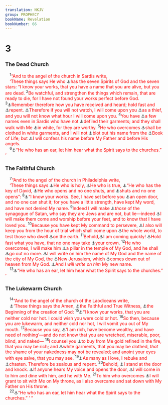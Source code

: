 ```yaml
---
translation: NKJV
group: PROPHECY
bookName: Revelation 
bookNumber: 66
---
```


<div class="title"><h1>3</h1><h3>The Dead Church</h3></div>
<span class="verse kh_3_1"> <sup>1</sup><font color="red">“And to the angel of the church in Sardis write,</font><br/> <font color="red">‘These things says He who </font><a data-toggle="tooltip" data-placement="bottom" title="Rev. 1:4, 16">⚓</a><font color="red">has the seven Spirits of God and the seven stars: “I know your works, that you have a name that you are alive, but you are dead.</font></span>
<span class="verse kh_3_2"><sup>2</sup><font color="red">Be watchful, and strengthen the things which remain, that are ready to die, for I have not found your works perfect before God.</font></span>
<span class="verse kh_3_3"><sup>3</sup><a data-toggle="tooltip" data-placement="bottom" title="1 Tim. 6:20">⚓</a><font color="red">Remember therefore how you have received and heard; hold fast and </font><a data-toggle="tooltip" data-placement="bottom" title="Rev. 3:19">⚓</a><font color="red">repent. </font><a data-toggle="tooltip" data-placement="bottom" title="Matt. 24:42, 43; Luke 12:39">⚓</a><font color="red">Therefore if you will not watch, I will come upon you </font><a data-toggle="tooltip" data-placement="bottom" title="1 Thess. 5:2; (2 Pet. 3:10; Rev. 16:15)">⚓</a><font color="red">as a thief, and you will not know what hour I will come upon you.</font></span>
<span class="verse kh_3_4"><sup>4</sup><font color="red">You have </font><a data-toggle="tooltip" data-placement="bottom" title="Acts 1:15">⚓</a><font color="red">a few names even in Sardis who have not </font><a data-toggle="tooltip" data-placement="bottom" title="(Jude 23)">⚓</a><font color="red">defiled their garments; and they shall walk with Me </font><a data-toggle="tooltip" data-placement="bottom" title="Rev. 4:4; 6:11">⚓</a><font color="red">in white, for they are worthy.</font></span>
<span class="verse kh_3_5"><sup>5</sup><font color="red">He who overcomes </font><a data-toggle="tooltip" data-placement="bottom" title="(Rev. 19:8)">⚓</a><font color="red">shall be clothed in white garments, and I will not </font><a data-toggle="tooltip" data-placement="bottom" title="Ex. 32:32; Ps. 69:28; Luke 10:20; (Rev. 13:8; 17:8; 20:12, 15; 21:27)">⚓</a><font color="red">blot out his name from the </font><a data-toggle="tooltip" data-placement="bottom" title="Phil. 4:3">⚓</a><font color="red">Book of Life; but </font><a data-toggle="tooltip" data-placement="bottom" title="Matt. 10:32; Luke 12:8">⚓</a><font color="red">I will confess his name before My Father and before His angels.</font><br/></span>
<span class="verse kh_3_6"> <sup>6</sup><a data-toggle="tooltip" data-placement="bottom" title="Rev. 2:7">⚓</a><font color="red">“He who has an ear, let him hear what the Spirit says to the churches.” ’</font><br/></span>
<div class="title"><h3>The Faithful Church</h3></div>
<span class="verse kh_3_7"> <sup>7</sup><font color="red">“And to the angel of the church in Philadelphia write,</font><br/> <font color="red">‘These things says </font><a data-toggle="tooltip" data-placement="bottom" title="Acts 3:14">⚓</a><font color="red">He who is holy, </font><a data-toggle="tooltip" data-placement="bottom" title="John 14:6; 1 John 5:20; Rev. 3:14; 19:11">⚓</a><font color="red">He who is true, </font><a data-toggle="tooltip" data-placement="bottom" title="Is. 9:7; 22:22; Jer. 23:5">⚓</a><font color="red">“He who has the key of David, </font><a data-toggle="tooltip" data-placement="bottom" title="(Matt. 16:19; Rev. 1:18)">⚓</a><font color="red">He who opens and no one shuts, and </font><a data-toggle="tooltip" data-placement="bottom" title="Job 12:14">⚓</a><font color="red">shuts and no one opens”:</font></span>
<span class="verse kh_3_8"><sup>8</sup><a data-toggle="tooltip" data-placement="bottom" title="Rev. 3:1">⚓</a><font color="red">“I know your works. See, I have set before you </font><a data-toggle="tooltip" data-placement="bottom" title="1 Cor. 16:9">⚓</a><font color="red">an open door, and no one can shut it; for you have a little strength, have kept My word, and have not denied My name.</font></span>
<span class="verse kh_3_9"><sup>9</sup><font color="red">Indeed I will make </font><a data-toggle="tooltip" data-placement="bottom" title="Rev. 2:9">⚓</a><font color="red"><i>those</i> of the synagogue of Satan, who say they are Jews and are not, but lie—indeed </font><a data-toggle="tooltip" data-placement="bottom" title="Is. 45:14; 49:23; 60:14">⚓</a><font color="red">I will make them come and worship before your feet, and to know that I have loved you.</font></span>
<span class="verse kh_3_10"><sup>10</sup><font color="red">Because you have kept My command to persevere, </font><a data-toggle="tooltip" data-placement="bottom" title="2 Tim. 2:12; 2 Pet. 2:9">⚓</a><font color="red">I also will keep you from the hour of trial which shall come upon </font><a data-toggle="tooltip" data-placement="bottom" title="Luke 2:1">⚓</a><font color="red">the whole world, to test those who dwell </font><a data-toggle="tooltip" data-placement="bottom" title="Is. 24:17">⚓</a><font color="red">on the earth.</font></span>
<span class="verse kh_3_11"><sup>11</sup><font color="red">Behold,</font><a data-toggle="tooltip" data-placement="bottom" title="Phil. 4:5">⚓</a><font color="red">I am coming quickly! </font><a data-toggle="tooltip" data-placement="bottom" title="Rev. 2:25">⚓</a><font color="red">Hold fast what you have, that no one may take </font><a data-toggle="tooltip" data-placement="bottom" title="(Rev. 2:10)">⚓</a><font color="red">your crown.</font></span>
<span class="verse kh_3_12"><sup>12</sup><font color="red">He who overcomes, I will make him </font><a data-toggle="tooltip" data-placement="bottom" title="1 Kin. 7:21; Jer. 1:18; Gal. 2:9">⚓</a><font color="red">a pillar in the temple of My God, and he shall </font><a data-toggle="tooltip" data-placement="bottom" title="Ps. 23:6">⚓</a><font color="red">go out no more. </font><a data-toggle="tooltip" data-placement="bottom" title="(Rev. 14:1; 22:4)">⚓</a><font color="red">I will write on him the name of My God and the name of the city of My God, the </font><a data-toggle="tooltip" data-placement="bottom" title="(Heb. 12:22)">⚓</a><font color="red">New Jerusalem, which </font><a data-toggle="tooltip" data-placement="bottom" title="Rev. 21:2">⚓</a><font color="red">comes down out of heaven from My God. </font><a data-toggle="tooltip" data-placement="bottom" title="(Rev. 2:17; 22:4)">⚓</a><font color="red">And <i>I will write on him</i> My new name.</font><br/></span>
<span class="verse kh_3_13"> <sup>13</sup><a data-toggle="tooltip" data-placement="bottom" title="Rev. 2:7">⚓</a><font color="red">“He who has an ear, let him hear what the Spirit says to the churches.” ’</font><br/></span>
<div class="title"><h3>The Lukewarm Church</h3></div>
<span class="verse kh_3_14"> <sup>14</sup><font color="red">“And to the angel of the church of the Laodiceans write,</font><br/> <a data-toggle="tooltip" data-placement="bottom" title="Is. 65:16; 2 Cor. 1:20">⚓</a><font color="red">‘These things says the Amen, </font><a data-toggle="tooltip" data-placement="bottom" title="Rev. 1:5; 3:7; 19:11">⚓</a><font color="red">the Faithful and True Witness, </font><a data-toggle="tooltip" data-placement="bottom" title="(Col. 1:15)">⚓</a><font color="red">the Beginning of the creation of God:</font></span>
<span class="verse kh_3_15"><sup>15</sup><a data-toggle="tooltip" data-placement="bottom" title="Rev. 3:1">⚓</a><font color="red">“I know your works, that you are neither cold nor hot. I could wish you were cold or hot.</font></span>
<span class="verse kh_3_16"><sup>16</sup><font color="red">So then, because you are lukewarm, and neither cold nor hot, I will vomit you out of My mouth.</font></span>
<span class="verse kh_3_17"><sup>17</sup><font color="red">Because you say, </font><a data-toggle="tooltip" data-placement="bottom" title="Hos. 12:8; Zech. 11:5; (Matt. 5:3); 1 Cor. 4:8">⚓</a><font color="red">‘I am rich, have become wealthy, and have need of nothing’—and do not know that you are wretched, miserable, poor, blind, and naked—</font></span>
<span class="verse kh_3_18"><sup>18</sup><font color="red">I counsel you </font><a data-toggle="tooltip" data-placement="bottom" title="Is. 55:1; Matt. 13:44">⚓</a><font color="red">to buy from Me gold refined in the fire, that you may be rich; and </font><a data-toggle="tooltip" data-placement="bottom" title="2 Cor. 5:3">⚓</a><font color="red">white garments, that you may be clothed, <i>that</i> the shame of your nakedness may not be revealed; and anoint your eyes with eye salve, that you may see.</font></span>
<span class="verse kh_3_19"><sup>19</sup><a data-toggle="tooltip" data-placement="bottom" title="Job 5:17">⚓</a><font color="red">As many as I love, I rebuke and </font><a data-toggle="tooltip" data-placement="bottom" title="Prov. 3:12; (2 Cor. 11:32); Heb. 12:6">⚓</a><font color="red">chasten. Therefore be zealous and repent.</font></span>
<span class="verse kh_3_20"><sup>20</sup><font color="red">Behold, </font><a data-toggle="tooltip" data-placement="bottom" title="Song 5:2">⚓</a><font color="red">I stand at the door and knock. </font><a data-toggle="tooltip" data-placement="bottom" title="Luke 12:36, 37; John 10:3">⚓</a><font color="red">If anyone hears My voice and opens the door, </font><a data-toggle="tooltip" data-placement="bottom" title="(John 14:23)">⚓</a><font color="red">I will come in to him and dine with him, and he with Me.</font></span>
<span class="verse kh_3_21"><sup>21</sup><font color="red">To him who overcomes </font><a data-toggle="tooltip" data-placement="bottom" title="Matt. 19:28; 2 Tim. 2:12; (Rev. 2:26; 20:4)">⚓</a><font color="red">I will grant to sit with Me on My throne, as I also overcame and sat down with My Father on His throne.</font><br/></span>
<span class="verse kh_3_22"> <sup>22</sup><a data-toggle="tooltip" data-placement="bottom" title="Rev. 2:7">⚓</a><font color="red">“He who has an ear, let him hear what the Spirit says to the churches.” ’ ”</font><br/></span>
